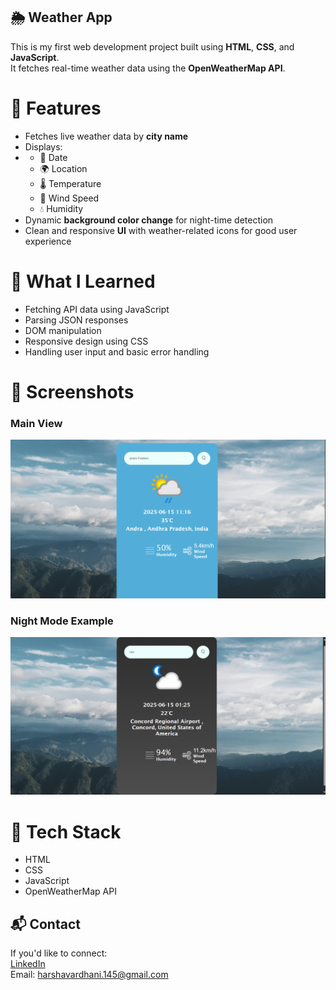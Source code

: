 ## 🌦️ Weather App

This is my first web development project built using **HTML**, **CSS**, and **JavaScript**.  
It fetches real-time weather data using the **OpenWeatherMap API**.

# 🚀 Features

- Fetches live weather data by **city name**
- Displays:
- - 📅 Date
  - 🌍 Location
  - 🌡️ Temperature
  - 💨 Wind Speed
  - 💧 Humidity
- Dynamic **background color change** for night-time detection
- Clean and responsive **UI** with weather-related icons for good user experience

# 🧠 What I Learned

- Fetching API data using JavaScript
- Parsing JSON responses
- DOM manipulation
- Responsive design using CSS
- Handling user input and basic error handling

# 📸 Screenshots

### Main View
![Main view](https://github.com/Harsha125-art/weather-website/blob/ced8d6dfd97a88c6b33a2efc3905e70343599dda/main%20view.png)

### Night Mode Example
![Night mode](https://github.com/Harsha125-art/weather-website/blob/ced8d6dfd97a88c6b33a2efc3905e70343599dda/dark%20view.png)

# 📁 Tech Stack

- HTML
- CSS
- JavaScript
- OpenWeatherMap API

## 📬 Contact

If you'd like to connect:  
[LinkedIn](https://www.linkedin.com/in/harsha-vardhani-4a546b323?utm_source=share&utm_campaign=share_via&utm_content=profile&utm_medium=android_app)  
Email: harshavardhani.145@gmail.com
